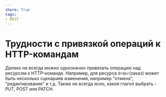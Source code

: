 ```yaml
---
share: True
tags: 
- REST
---
```

# Трудности с привязкой операций к HTTP-командам
Далеко не всегда можно однозначно привязать операцию над ресурсом к HTTP-команде. Например, для ресурса `Order`(заказ) может быть несколько сценариев изменения, например "отмена", "редактирование" и т.д. Также не всегда ясно, какой глагол выбрать - PUT, POST или PATCH.